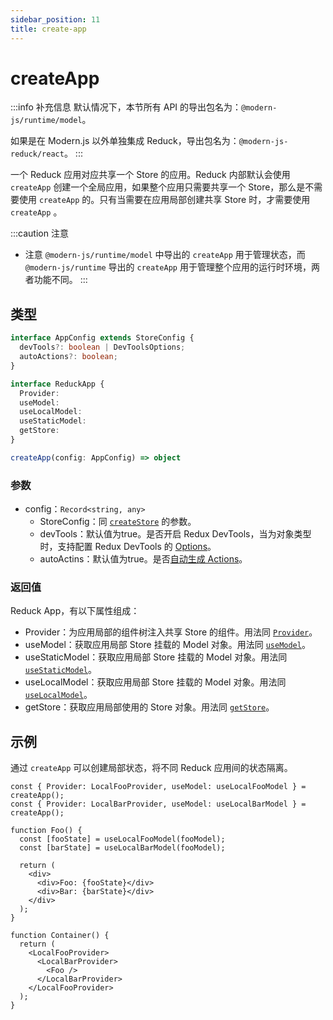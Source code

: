 ```yaml
---
sidebar_position: 11
title: create-app
---
```


# createApp

:::info 补充信息
默认情况下，本节所有 API 的导出包名为：`@modern-js/runtime/model`。

如果是在 Modern.js 以外单独集成 Reduck，导出包名为：`@modern-js-reduck/react`。
:::

一个 Reduck 应用对应共享一个 Store 的应用。Reduck 内部默认会使用 `createApp` 创建一个全局应用，如果整个应用只需要共享一个 Store，那么是不需要使用 `createApp` 的。只有当需要在应用局部创建共享 Store 时，才需要使用 `createApp` 。


:::caution 注意
- 注意 `@modern-js/runtime/model` 中导出的 `createApp` 用于管理状态，而 `@modern-js/runtime` 导出的 `createApp` 用于管理整个应用的运行时环境，两者功能不同。
:::

## 类型

```ts
interface AppConfig extends StoreConfig {
  devTools?: boolean | DevToolsOptions;
  autoActions?: boolean;
}

interface ReduckApp {
  Provider:
  useModel:
  useLocalModel:
  useStaticModel:
  getStore:
}

createApp(config: AppConfig) => object
```

### 参数

- config：`Record<string, any>`
  - StoreConfig：同 [`createStore`](./create-store.md) 的参数。
  - devTools：默认值为true。是否开启 Redux DevTools，当为对象类型时，支持配置 Redux DevTools 的 [Options](https://github.com/reduxjs/redux-devtools/blob/main/extension/docs/API/Arguments.md)。
  - autoActins：默认值为true。是否[自动生成 Actions](./auto-actions.md)。

### 返回值

Reduck App，有以下属性组成：

- Provider：为应用局部的组件树注入共享 Store 的组件。用法同 [`Provider`](./Provider.md)。
- useModel：获取应用局部 Store 挂载的 Model 对象。用法同 [`useModel`](./use-model.md)。
- useStaticModel：获取应用局部 Store 挂载的 Model 对象。用法同 [`useStaticModel`](./use-static-model.md)。
- useLocalModel：获取应用局部 Store 挂载的 Model 对象。用法同 [`useLocalModel`](./use-local-model.md)。
- getStore：获取应用局部使用的 Store 对象。用法同 [`getStore`](./use-static-model.md)。

## 示例

通过 `createApp` 可以创建局部状态，将不同 Reduck 应用间的状态隔离。

```tsx
const { Provider: LocalFooProvider, useModel: useLocalFooModel } = createApp();
const { Provider: LocalBarProvider, useModel: useLocalBarModel } = createApp();

function Foo() {
  const [fooState] = useLocalFooModel(fooModel);
  const [barState] = useLocalBarModel(fooModel);

  return (
    <div>
      <div>Foo: {fooState}</div>
      <div>Bar: {barState}</div>
    </div>
  );
}

function Container() {
  return (
    <LocalFooProvider>
      <LocalBarProvider>
        <Foo />
      </LocalBarProvider>
    </LocalFooProvider>
  );
}
```
